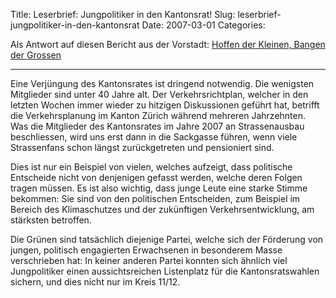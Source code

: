 Title: Leserbrief: Jungpolitiker in den Kantonsrat!
Slug: leserbrief-jungpolitiker-in-den-kantonsrat
Date: 2007-03-01
Categories:

Als Antwort auf diesen Bericht aus der Vorstadt: [Hoffen der Kleinen, Bangen der Grossen](http://www.vorstadt.ch/storys/storys.cfm?vID=1356)

<hr />

Eine Verjüngung des Kantonsrates ist dringend notwendig. Die wenigsten Mitglieder sind unter 40 Jahre alt. Der Verkehrsrichtplan, welcher in den letzten Wochen immer wieder zu hitzigen Diskussionen geführt hat, betrifft die Verkehrsplanung im Kanton Zürich während mehreren Jahrzehnten. Was die Mitglieder des Kantonsrates im Jahre 2007 an Strassenausbau beschliessen, wird uns erst dann in die Sackgasse führen, wenn viele Strassenfans schon längst zurückgetreten und pensioniert sind.

Dies ist nur ein Beispiel von vielen, welches aufzeigt, dass politische Entscheide nicht von denjenigen gefasst werden, welche deren Folgen tragen müssen. Es ist also wichtig, dass junge Leute eine starke Stimme bekommen: Sie sind von den politischen Entscheiden, zum Beispiel im Bereich des Klimaschutzes und der zukünftigen Verkehrsentwicklung, am stärksten betroffen.

Die Grünen sind tatsächlich diejenige Partei, welche sich der Förderung von jungen, politisch engagierten Erwachsenen in besonderem Masse verschrieben hat: In keiner anderen Partei konnten sich ähnlich viel Jungpolitiker einen aussichtsreichen Listenplatz für die Kantonsratswahlen sichern, und dies nicht nur im Kreis 11/12.
